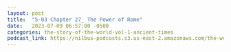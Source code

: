 ```yaml
---
layout: post
title:  "5-03 Chapter 27_ The Power of Rome"
date:   2023-07-09 06:57:00 -0500
categories: the-story-of-the-world-vol-1-ancient-times
podcast_link: https://nilbus-podcasts.s3.us-east-2.amazonaws.com/the-well-trained-mind/The%20Story%20of%20the%20World%20Vol.%201%20Ancient%20Times/5-03%20Chapter%2027_%20The%20Power%20of%20Rome.mp3
---
```


